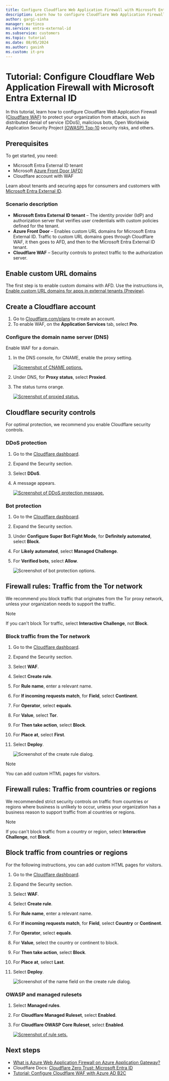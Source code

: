 ```yaml
---
title: Configure Cloudflare Web Application Firewall with Microsoft Entra External ID
description: Learn how to configure Cloudflare Web Application Firewall (WAF) to protect against attacks.
author: gargi-sinha
manager: martinco
ms.service: entra-external-id
ms.subservice: customers
ms.topic: tutorial
ms.date: 08/05/2024
ms.author: gasinh
ms.custom: it-pro
---
```


# Tutorial: Configure Cloudflare Web Application Firewall with Microsoft Entra External ID

In this tutorial, learn how to configure Cloudflare Web Applcation Firewall ([Cloudflare WAF](https://www.cloudflare.com/application-services/products/waf/)) to protect your organization from attacks, such as distributed denial of service (DDoS), malicious bots, Open Worldwide Application Security Project [(OWASP) Top-10](https://owasp.org/www-project-top-ten/) security risks, and others. 

## Prerequisites

To get started, you need:

* Microsoft Entra External ID tenant
* Microsoft [Azure Front Door (AFD)](/azure/frontdoor/front-door-overview)
* Cloudflare account with WAF

Learn about tenants and securing apps for consumers and customers with [Microsoft Entra External ID](../external-identities-overview.md).

### Scenario description

* **Microsoft Entra External ID tenant** – The identity provider (IdP) and authorization server that verifies user credentials with custom policies defined for the tenant. 
* **Azure Front Door** – Enables custom URL domains for Microsoft Entra External ID. Traffic to custom URL domains goes through Cloudflare WAF, it then goes to AFD, and then to the Microsoft Entra External ID tenant. 
* **Cloudflare WAF** – Security controls to protect traffic to the authorization server. 

## Enable custom URL domains

The first step is to enable custom domains with AFD. Use the instructions in, [Enable custom URL domains for apps in external tenants (Preview)](../customers/how-to-custom-url-domain.md). 

## Create a Cloudflare account

1. Go to [Cloudflare.com/plans](https://www.cloudflare.com/plans/) to create an account. 
2. To enable WAF, on the **Application Services** tab, select **Pro**. 

### Configure the domain name server (DNS)

Enable WAF for a domain.

1. In the DNS console, for CNAME, enable the proxy setting.

   [ ![Screenshot of CNAME options.](media/tutorial-configure-cloudflare-integration/proxy-settings.png)](media/tutorial-configure-cloudflare-integration/proxy-settings-expanded.png#lightbox)

2. Under DNS, for **Proxy status**, select **Proxied**.
3. The status turns orange.

   [ ![Screenshot of proxied status.](media/tutorial-configure-cloudflare-integration/proxied-status.png)](media/tutorial-configure-cloudflare-integration/proxied-status-expanded.png#lightbox)

## Cloudflare security controls

For optimal protection, we recommend you enable Cloudflare security controls. 

### DDoS protection

1. Go to the [Cloudflare dashboard](https://developers.cloudflare.com/workers/get-started/dashboard/).
2. Expand the Security section.
3. Select **DDoS**.
4. A message appears. 

    [ ![Screenshot of DDoS protection message.](media/tutorial-configure-cloudflare-integration/ddos-message.png)](media/tutorial-configure-cloudflare-integration/ddos-message-expanded.png#lightbox)

### Bot protection

1. Go to the [Cloudflare dashboard](https://developers.cloudflare.com/workers/get-started/dashboard/).
2. Expand the Security section.
3. Under **Configure Super Bot Fight Mode**, for **Definitely automated**, select **Block**.
4. For **Likely automated**, select **Managed Challenge**.
5. For **Verified bots**, select **Allow**.

   ![Screenshot of bot protection options.](media/tutorial-configure-cloudflare-integration/bot-protection.png)

## Firewall rules: Traffic from the Tor network

We recommend you block traffic that originates from the Tor proxy network, unless your organization needs to support the traffic. 

   > [!NOTE]
   > If you can't block Tor traffic, select **Interactive Challenge**, not **Block**.

### Block traffic from the Tor network

1. Go to the [Cloudflare dashboard](https://developers.cloudflare.com/workers/get-started/dashboard/). 
2. Expand the Security section.
3. Select **WAF**.
4. Select **Create rule**.
5. For **Rule name**, enter a relevant name.
6. For **If incoming requests match**, for **Field**, select **Continent**.
7. For **Operator**, select **equals**.
8. For **Value**, select **Tor**.
9. For **Then take action**, select **Block**.
10. For **Place at**, select **First**.
11. Select **Deploy**.

    ![Screenshot of the create rule dialog.](media/tutorial-configure-cloudflare-integration/create-rule.png)

   > [!NOTE]
   > You can add custom HTML pages for visitors.

## Firewall rules: Traffic from countries or regions

We recommended strict security controls on traffic from countries or regions where business is unlikely to occur, unless your organization has a business reason to support traffic from al countries or regions.  

   > [!NOTE]
   > If you can't block traffic from a country or region, select **Interactive Challenge**, not **Block**.

## Block traffic from countries or regions

For the following instructions, you can add custom HTML pages for visitors. 

1. Go to the [Cloudflare dashboard](https://developers.cloudflare.com/workers/get-started/dashboard/). 
1. Expand the Security section.
1. Select **WAF**.
1. Select **Create rule**.
1. For **Rule name**, enter a relevant name.
1. For **If incoming requests match**, for **Field**, select **Country** or **Continent**.
1. For **Operator**, select **equals**.
1. For **Value**, select the country or continent to block.
1. For **Then take action**, select **Block**.
1. For **Place at**, select **Last**.
1. Select **Deploy**.

   ![Screenshot of the name field on the create rule dialog.](media/tutorial-configure-cloudflare-integration/create-rule-name.png)

### OWASP and managed rulesets

1. Select **Managed rules**.
2. For **Cloudflare Managed Ruleset**, select **Enabled**.
3. For **Cloudflare OWASP Core Ruleset**, select **Enabled**.

   [ ![Screenshot of rule sets.](media/tutorial-configure-cloudflare-integration/rulesets.png)](media/tutorial-configure-cloudflare-integration/ruleset-expanded.png#lightbox)

## Next steps

* [What is Azure Web Application Firewall on Azure Application Gateway?](/azure/web-application-firewall/ag/ag-overview)
* Cloudflare Docs: [Cloudflare Zero Trust: Microsoft Entra ID](https://developers.cloudflare.com/cloudflare-one/identity/idp-integration/entra-id/)
* [Tutorial: Configure Cloudflare WAF with Azure AD B2C](/azure/active-directory-b2c/partner-cloudflare)
   



   
